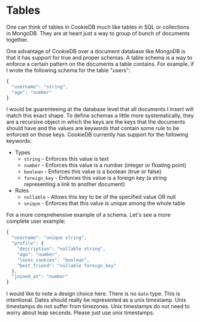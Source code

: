 # Tables

One can think of tables in CookieDB much like tables in SQL or collections in MongoDB. They are at heart just a way to group of bunch of documents together.

One advantage of CookieDB over a document database like MongoDB is that it has support for true and proper schemas. A table schema is a way to enforce a certain pattern on the documents a table contains. For example, if I wrote the following schema for the table "users":

```javascript
{
  "username": "string",
  "age": "number"
}
```

I would be guarenteeing at the database level that all documents I insert will match this exact shape. To define schemas a little more systematically, they are a recursive object in which the keys are the keys that the documents should have and the values are keywords that contain some rule to be enforced on those keys. CookieDB currently has support for the following keywords:

- Types
  - `string` - Enforces this value is text
  - `number` - Enforces this value is a number (integer or floating point)
  - `boolean` - Enforces this value is a boolean (true or false)
  - `foreign_key` - Enforces this value is a foreign key (a string representing a link to another document)
- Rules
  - `nullable` - Allows this key to be of the specified value OR null
  - `unique` - Enforces that this value is unique among the whole table

For a more comprehensive example of a schema. Let's see a more complete user example:

```javascript
{
  "username": "unique string",
  "profile": {
    "description": "nullable string",
    "age": "number",
    "loves_cookies": "boolean",
    "best_friend": "nullable foreign_key"
  },
  "joined_at": "number"
}
```

I would like to note a design choice here. There is no `date` type. This is intentional. Dates should really be represented as a unix timestamp. Unix timestamps do not suffer from timezones. Unix timestamps do not need to worry about leap seconds. Please just use unix timestamps.